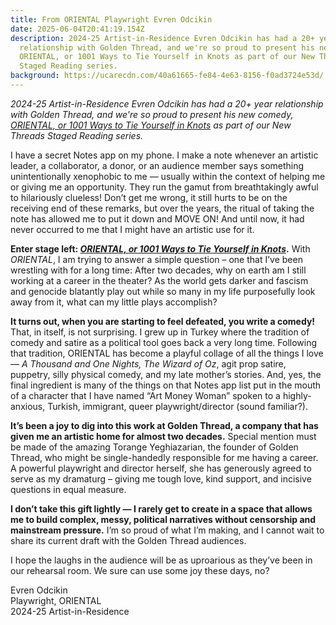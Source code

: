 ```yaml
---
title: From ORIENTAL Playwright Evren Odcikin
date: 2025-06-04T20:41:19.154Z
description: 2024-25 Artist-in-Residence Evren Odcikin has had a 20+ year
  relationship with Golden Thread, and we're so proud to present his new comedy,
  ORIENTAL, or 1001 Ways to Tie Yourself in Knots as part of our New Threads
  Staged Reading series.
background: https://ucarecdn.com/40a61665-fe84-4e63-8156-f0ad3724e53d/
---
```

*2024-25 Artist-in-Residence Evren Odcikin has had a 20+ year relationship with Golden Thread, and we're so proud to present his new comedy, [ORIENTAL, or 1001 Ways to Tie Yourself in Knots](https://goldenthread.org/productions/new-threads-staged-reading-series-2025/) as part of our New Threads Staged Reading series.*



I have a secret Notes app on my phone. I make a note whenever an artistic leader, a collaborator, a donor, or an audience member says something unintentionally xenophobic to me — usually within the context of helping me or giving me an opportunity. They run the gamut from breathtakingly awful to hilariously clueless! Don’t get me wrong, it still hurts to be on the receiving end of these remarks, but over the years, the ritual of taking the note has allowed me to put it down and MOVE ON! And until now, it had never occurred to me that I might have an artistic use for it. 

**Enter stage left: *[ORIENTAL, or 1001 Ways to Tie Yourself in Knots](https://goldenthread.org/productions/new-threads-staged-reading-series-2025/)*.** With *ORIENTAL*, I am trying to answer a simple question – one that I’ve been wrestling with for a long time: After two decades, why on earth am I still working at a career in the theater? As the world gets darker and fascism and genocide blatantly play out while so many in my life purposefully look away from it, what can my little plays accomplish? 

**It turns out, when you are starting to feel defeated, you write a comedy!** That, in itself, is not surprising. I grew up in Turkey where the tradition of comedy and satire as a political tool goes back a very long time. Following that tradition, ORIENTAL has become a playful collage of all the things I love — *A Thousand and One Nights, The Wizard of Oz*, agit prop satire, puppetry, silly physical comedy, and my late mother’s stories. And, yes, the final ingredient is many of the things on that Notes app list put in the mouth of a character that I have named “Art Money Woman” spoken to a highly-anxious, Turkish, immigrant, queer playwright/director (sound familiar?).

**It’s been a joy to dig into this work at Golden Thread, a company that has given me an artistic home for almost two decades.** Special mention must be made of the amazing Torange Yeghiazarian, the founder of Golden Thread, who might be single-handedly responsible for me having a career. A powerful playwright and director herself, she has generously agreed to serve as my dramaturg – giving me tough love, kind support, and incisive questions in equal measure. 

**I don’t take this gift lightly — I rarely get to create in a space that allows me to build complex, messy, political narratives without censorship and mainstream pressure.** I’m so proud of what I’m making, and I cannot wait to share its current draft with the Golden Thread audiences. 

I hope the laughs in the audience will be as uproarious as they’ve been in our rehearsal room. We sure can use some joy these days, no?

Evren Odcikin\
Playwright, ORIENTAL\
2024-25 Artist-in-Residence